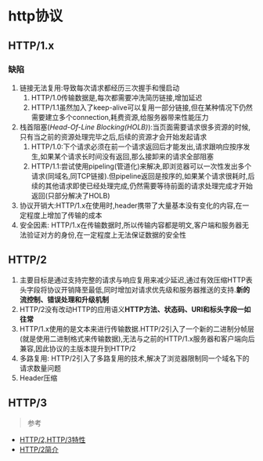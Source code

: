# http协议
## HTTP/1.x
### 缺陷
1. 链接无法复用:导致每次请求都经历三次握手和慢启动  
    1. HTTP/1.0传输数据是,每次都需要冲洗简历链接,增加延迟
    2. HTTP/1.1虽然加入了keep-alive可以复用一部分链接,但在某种情况下仍然需要建立多个connection,耗费资源,给服务器带来性能压力
2. 栈首阻塞(*Head-Of-Line Blocking(HOLB)*):当页面需要请求很多资源的时候,只有当之前的资源处理完毕之后,后续的资源才会开始发起请求
    1. HTTP/1.0:下个请求必须在前一个请求返回后才能发出,请求跟响应按序发生,如果某个请求长时间没有返回,那么接卸来的请求全部阻塞
    2. HTTP/1.1:尝试使用pipeling(管道化)来解决,即浏览器可以一次性发出多个请求(同域名,同TCP链接).但pipeline返回是按序的,如果某个请求很耗时,后续的其他请求即使已经处理完成,仍然需要等待前面的请求处理完成才开始返回(只部分解决了HOLB)
3. 协议开销大:HTTP/1.x在使用时,header携带了大量基本没有变化的内容,在一定程度上增加了传输的成本
4. 安全因素: HTTP/1.x在传输数据时,所以传输内容都是明文,客户端和服务器无法验证对方的身份,在一定程度上无法保证数据的安全性

## HTTP/2
1. 主要目标是通过支持完整的请求与响应复用来减少延迟,通过有效压缩HTTP表头字段将协议开销降至最低,同时增加对请求优先级和服务器推送的支持.**新的流控制、错误处理和升级机制**
2. HTTP/2没有改动HTTP的应用语义**HTTP方法、状态码、URI和标头字段一如往常**
3. HTTP/1.x使用的是文本来进行传输数据.HTTP/2引入了一个新的二进制分帧层(就是使用二进制格式来传输数据),无法与之前的HTTP/1.x服务器和客户端向后兼容,因此协议的主版本提升到HTTP/2
4. 多路复用: HTTP/2引入了多路复用的技术,解决了浏览器限制同一个域名下的请求数量问题
5. Header压缩
## HTTP/3

> 参考
- [HTTP/2,HTTP/3特性](https://blog.fundebug.com/2019/03/07/understand-http2-and-http3/)
- [HTTP/2简介](https://developers.google.com/web/fundamentals/performance/http2/?hl=zh-cn)